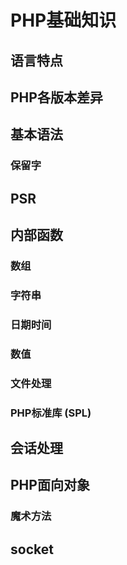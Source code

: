 # PHP基础知识

## 语言特点

## PHP各版本差异

## 基本语法
### 保留字
  
## PSR

## 内部函数
### 数组
  

### 字符串


### 日期时间
  
### 数值

### 文件处理
  

### PHP标准库 (SPL)

## 会话处理


## PHP面向对象
### 魔术方法


## socket

